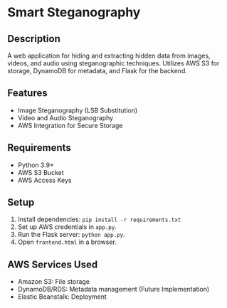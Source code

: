 # Smart Steganography

## Description
A web application for hiding and extracting hidden data from images, videos, and audio using steganographic techniques. Utilizes AWS S3 for storage, DynamoDB for metadata, and Flask for the backend.

## Features
- Image Steganography (LSB Substitution)
- Video and Audio Steganography
- AWS Integration for Secure Storage

## Requirements
- Python 3.9+
- AWS S3 Bucket
- AWS Access Keys

## Setup
1. Install dependencies: `pip install -r requirements.txt`
2. Set up AWS credentials in `app.py`.
3. Run the Flask server: `python app.py`.
4. Open `frontend.html` in a browser.

## AWS Services Used
- Amazon S3: File storage
- DynamoDB/RDS: Metadata management (Future Implementation)
- Elastic Beanstalk: Deployment
